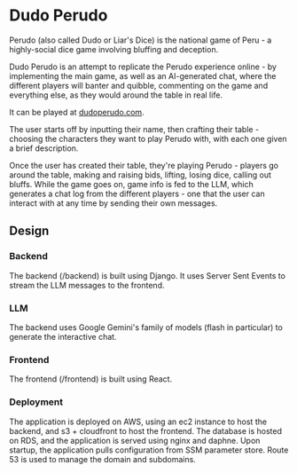 # Dudo Perudo
Perudo (also called Dudo or Liar's Dice) is the national game of Peru - a highly-social dice game involving bluffing and deception.

Dudo Perudo is an attempt to replicate the Perudo experience online - by implementing the main game, as well as an AI-generated chat, where the different players will banter and quibble, commenting on the game and everything else, as they would around the table in real life.

It can be played at [dudoperudo.com](https://dudoperudo.com/).

The user starts off by inputting their name, then crafting their table - choosing the characters they want to play Perudo with, with each one given a brief description.

Once the user has created their table, they're playing Perudo - players go around the table, making and raising bids, lifting, losing dice, calling out bluffs.
While the game goes on, game info is fed to the LLM, which generates a chat log from the different players - one that the user can interact with at any time by sending their own messages.


## Design
### Backend
The backend (/backend) is built using Django.
It uses Server Sent Events to stream the LLM messages to the frontend.

### LLM
The backend uses Google Gemini's family of models (flash in particular) to generate the interactive chat.

### Frontend
The frontend (/frontend) is built using React.

### Deployment
The application is deployed on AWS, using an ec2 instance to host the backend, and s3 + cloudfront to host the frontend.
The database is hosted on RDS, and the application is served using nginx and daphne.
Upon startup, the application pulls configuration from SSM parameter store.
Route 53 is used to manage the domain and subdomains.